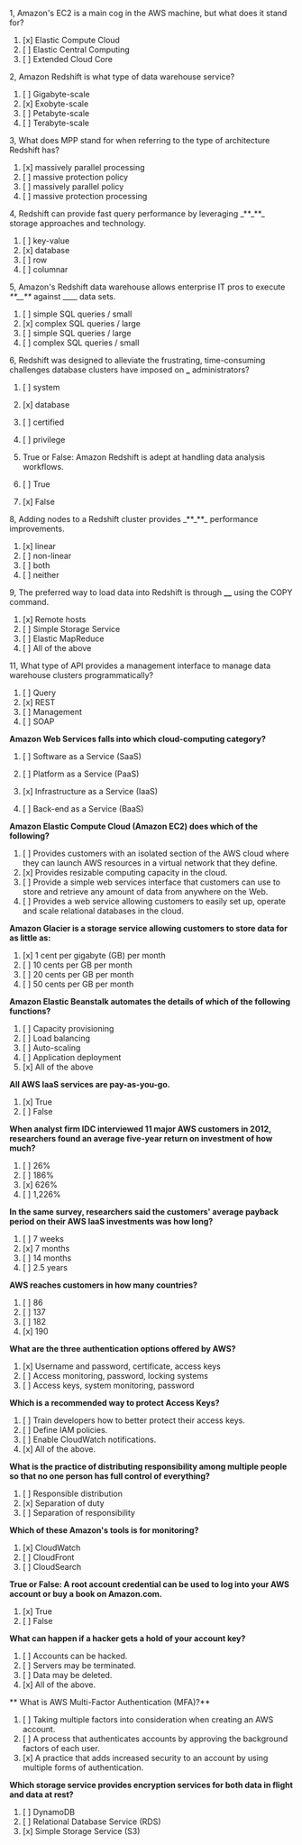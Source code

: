1, Amazon's EC2 is a main cog in the AWS machine, but what does it stand for?

1. [x] Elastic Compute Cloud
2. [ ] Elastic Central Computing
3. [ ] Extended Cloud Core

2, Amazon Redshift is what type of data warehouse service?

1. [ ] Gigabyte-scale
2. [x] Exobyte-scale
3. [ ] Petabyte-scale
4. [ ] Terabyte-scale

3, What does MPP stand for when referring to the type of architecture Redshift has?

1. [x] massively parallel processing
2. [ ] massive protection policy
3. [ ] massively parallel policy
4. [ ] massive protection processing

4, Redshift can provide fast query performance by leveraging _\*\*\_\*\*\_ storage approaches and technology.

1. [ ] key-value
2. [x] database
3. [ ] row
4. [ ] columnar

5, Amazon's Redshift data warehouse allows enterprise IT pros to execute _\*\*\_\_\*\*_ against _\_\_\_ data sets.

1. [ ] simple SQL queries / small
2. [x] complex SQL queries / large
3. [ ] simple SQL queries / large
4. [ ] complex SQL queries / small

6, Redshift was designed to alleviate the frustrating, time-consuming challenges database clusters have imposed on **\_** administrators?

1. [ ] system
2. [x] database
3. [ ] certified
4. [ ] privilege

5. True or False: Amazon Redshift is adept at handling data analysis workflows.

6. [ ] True

7. [x] False

8, Adding nodes to a Redshift cluster provides _\*\*\_\*\*\_ performance improvements.

1. [x] linear
2. [ ] non-linear
3. [ ] both
4. [ ] neither

9, The preferred way to load data into Redshift is through **\_\_** using the COPY command.

1. [x] Remote hosts
2. [ ] Simple Storage Service
3. [ ] Elastic MapReduce
4. [ ] All of the above

11, What type of API provides a management interface to manage data warehouse clusters programmatically?

1. [ ] Query
2. [x] REST
3. [ ] Management
4. [ ] SOAP

**Amazon Web Services falls into which cloud-computing category?**

1. [ ] Software as a Service \(SaaS\)

2. [ ] Platform as a Service \(PaaS\)

3. [x] Infrastructure as a Service \(IaaS\)

4. [ ] Back-end as a Service \(BaaS\)

**Amazon Elastic Compute Cloud \(Amazon EC2\) does which of the following?**

1. [ ] Provides customers with an isolated section of the AWS cloud where they can launch AWS resources in a virtual network that they define.  
2. [x] Provides resizable computing capacity in the cloud.  
3. [ ] Provide a simple web services interface that customers can use to store and retrieve any amount of data from anywhere on the Web.  
4. [ ] Provides a web service allowing customers to easily set up, operate and scale relational databases in the cloud.

**Amazon Glacier is a storage service allowing customers to store data for as little as:**

1. [x] 1 cent per gigabyte \(GB\) per month
2. [ ] 10 cents per GB per month
3. [ ] 20 cents per GB per month
4. [ ] 50 cents per GB per month

**Amazon Elastic Beanstalk automates the details of which of the following functions?**

1. [ ] Capacity provisioning
2. [ ] Load balancing
3. [ ] Auto-scaling
4. [ ] Application deployment
5. [x] All of the above

**All AWS IaaS services are pay-as-you-go.**

1. [x] True
2. [ ] False

**When analyst firm IDC interviewed 11 major AWS customers in 2012, researchers found an average five-year return on investment of how much?**

1. [ ] 26%
2. [ ] 186%
3. [x] 626%
4. [ ] 1,226%

**In the same survey, researchers said the customers' average payback period on their AWS IaaS investments was how long?**

1. [ ] 7 weeks
2. [x] 7 months
3. [ ] 14 months
4. [ ] 2.5 years

**AWS reaches customers in how many countries?**

1. [ ] 86
2. [ ] 137
3. [ ] 182
4. [x] 190

**What are the three authentication options offered by AWS?**

1. [x] Username and password, certificate, access keys
2. [ ] Access monitoring, password, locking systems
3. [ ] Access keys, system monitoring, password

**Which is a recommended way to protect Access Keys?**

1. [ ] Train developers how to better protect their access keys.
2. [ ] Define IAM policies.
3. [ ] Enable CloudWatch notifications.
4. [x] All of the above.

**What is the practice of distributing responsibility among multiple people so that no one person has full control of everything?**

1. [ ] Responsible distribution
2. [x] Separation of duty
3. [ ] Separation of responsibility

**Which of these Amazon's tools is for monitoring?**

1. [x] CloudWatch
2. [ ] CloudFront
3. [ ] CloudSearch

**True or False: A root account credential can be used to log into your AWS account or buy a book on Amazon.com.**

1. [x] True
2. [ ] False

**What can happen if a hacker gets a hold of your account key?**

1. [ ] Accounts can be hacked.
2. [ ] Servers may be terminated.
3. [ ] Data may be deleted.
4. [x] All of the above.

** What is AWS Multi-Factor Authentication \(MFA\)?**

1. [ ] Taking multiple factors into consideration when creating an AWS account.
2. [ ] A process that authenticates accounts by approving the background factors of each user.
3. [x] A practice that adds increased security to an account by using multiple forms of authentication.

**Which storage service provides encryption services for both data in flight and data at rest?**

1. [ ] DynamoDB
2. [ ] Relational Database Service \(RDS\)
3. [x] Simple Storage Service \(S3\)



